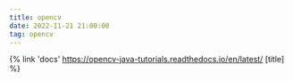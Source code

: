 ```yaml
---
title: opencv
date: 2022-11-21 21:00:00
tag: opencv
---
```


{% link 'docs' https://opencv-java-tutorials.readthedocs.io/en/latest/ [title] %}  
